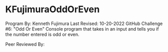 # KFujimuraOddOrEven
Program By: Kenneth Fujimura
Last Revised: 10-20-2022
GitHub Challenge #6: "Odd Or Even"
Console program that takes in an input and tells you if the number entered is odd or even.

Peer Reviewed By: 